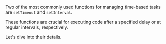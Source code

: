 <p>Two of the most commonly used functions for managing time-based tasks are <code>setTimeout</code> and <code>setInterval</code>.</p>
<p>These functions are crucial for executing code after a specified delay or at regular intervals, respectively.</p>
<p>Let's dive into their details.</p>